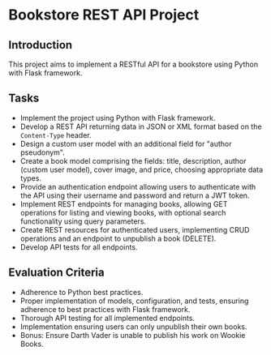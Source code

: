 # Bookstore REST API Project

## Introduction
This project aims to implement a RESTful API for a bookstore using Python with Flask framework. 

## Tasks
- Implement the project using Python with Flask framework.
- Develop a REST API returning data in JSON or XML format based on the `Content-Type` header.
- Design a custom user model with an additional field for "author pseudonym".
- Create a book model comprising the fields: title, description, author (custom user model), cover image, and price, choosing appropriate data types.
- Provide an authentication endpoint allowing users to authenticate with the API using their username and password and return a JWT token.
- Implement REST endpoints for managing books, allowing GET operations for listing and viewing books, with optional search functionality using query parameters.
- Create REST resources for authenticated users, implementing CRUD operations and an endpoint to unpublish a book (DELETE).
- Develop API tests for all endpoints.

## Evaluation Criteria
- Adherence to Python best practices.
- Proper implementation of models, configuration, and tests, ensuring adherence to best practices with Flask framework.
- Thorough API testing for all implemented endpoints.
- Implementation ensuring users can only unpublish their own books.
- Bonus: Ensure Darth Vader is unable to publish his work on Wookie Books.
